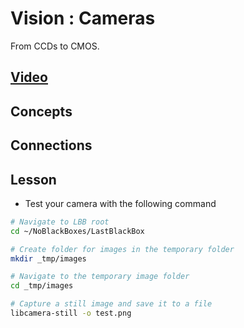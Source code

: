 # Vision : Cameras
From CCDs to CMOS.

## [Video]()

## Concepts

## Connections

## Lesson
- Test your camera with the following command

```bash
# Navigate to LBB root
cd ~/NoBlackBoxes/LastBlackBox

# Create folder for images in the temporary folder
mkdir _tmp/images

# Navigate to the temporary image folder
cd _tmp/images

# Capture a still image and save it to a file
libcamera-still -o test.png
```